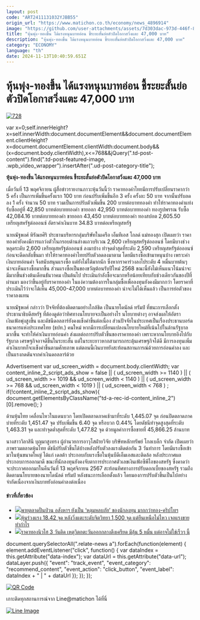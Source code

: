 ```yaml
---
layout: post
code: "ART2411131032YJBB55"
origin_url: "https://www.matichon.co.th/economy/news_4896914"
image: "https://github.com/user-attachments/assets/7d303dac-973d-446f-8557-2c78f785c74c"
title: "หุ้นพุ่ง-ทองขึ้น ได้แรงหนุนบาทอ่อน ชี้ระยะสั้นย่อตัวปิดโอกาสวิ่งแตะ 47,000 บาท"
description: "หุ้นพุ่ง-ทองขึ้น ได้แรงหนุนบาทอ่อน ชี้ระยะสั้นย่อตัวปิดโอกาสวิ่งแตะ 47,000 บาท"
category: "ECONOMY"
language: "th"
date: 2024-11-13T10:40:59.651Z
---
```


# หุ้นพุ่ง-ทองขึ้น ได้แรงหนุนบาทอ่อน ชี้ระยะสั้นย่อตัวปิดโอกาสวิ่งแตะ 47,000 บาท

[![](https://www.matichon.co.th/wp-content/uploads/2024/11/728-150.jpg "728")](https://www.matichon.co.th/wp-content/uploads/2024/11/728-150.jpg)

var x=0;self.innerHeight?x=self.innerWidth:document.documentElement&&document.documentElement.clientHeight?x=document.documentElement.clientWidth:document.body&&(x=document.body.clientWidth),x<=768&&jQuery(".td-post-content").find(".td-post-featured-image, .wpb\_video\_wrapper").insertAfter(".ud-post-category-title");

**หุ้นพุ่ง-ทองขึ้น ได้แรงหนุนบาทอ่อน ชี้ระยะสั้นย่อตัวปิดโอกาสวิ่งแตะ 47,000 บาท**

เมื่อวันที่ 13 พฤศจิกายน ผู้สื่อข่าวรายงานภาวะหุ้นวันนี้ว่า ราคาทองคำไทยมีการปรับเปลี่ยนราคากว่า 5 ครั้ง เป็นการเพิ่มขึ้นครั้งแรก 100 บาท ก่อนปรับเพิ่มขึ้นอีก 3 ครั้ง ครั้งละ 50 บาท จากนั้นปรับลดลง 1 ครั้ง จำนวน 50 บาท รวมเป็นการปรับตัวเพิ่มขึ้น 200 บาทต่อบาททองคำ ทำให้ราคาทองคำแท่ง รับซื้ออยู่ที่ 42,850 บาทต่อบาททองคำ ขายออก 42,950 บาทต่อบาททองคำ ทองรูปพรรณ รับซื้อ 42,084.16 บาทต่อบาททองคำ ขายออก 43,450 บาทต่อบาททองคำ ทองสปอต 2,605.50 เหรียญสหรัฐต่อออนซ์ อัตราค่าเงินบาท 34.83 บาทต่อเหรียญสหรัฐ

นายณัฐพงศ์ หิรัณยศิริ ประธานบริหารกลุ่มบริษัทในเครือ เอ็มทีเอส โกลด์ แม่ทองสุก เปิดเผยว่า ราคาทองคํายังคงมีการแกว่งตัวในกรอบด้านล่างแถวบริเวณ 2,600 เหรียญสหรัฐต่อออนซ์ โดยมีบางช่วงหลุดระดับ 2,600 เหรียญสหรัฐต่อออนซ์ ลงมาบ้าง ทำจุดต่ำสุดที่ระดับ 2,590 เหรียญสหรัฐต่อออนซ์ ก่อนจะดีดกลับขึ้นมา ทำให้ราคาทองคำไทยปรับตัวลดลงมาตาม โดยมีแรงซื้อเข้ามาหนุนบ้าง เพราะค่าเงินบาทอ่อนค่า จึงสนับสนุนแรงซื้อ แต่ยังไม่ได้มากนัก ซึ่งหากราคาร่วงลงไประดับ 4 หมื่นบาทต้นๆ น่าจะเห็นแรงซื้อมากขึ้น ส่วนแรงซื้อเป็นของขวัญต้อนรับปีใหม่ 2568 ขณะนี้ยังไม่เห็นแนวโน้มน่าจะมีมากขึ้นช่วงต้นเดือนธันวาคม เป็นต้นไป ประเมินกำลังซื้อจะมากหรือน้อยเทียบกับช่วงเดียวกันของปีที่ผ่านมา มองว่าขึ้นอยู่กับราคาทองคำ ในแง่ความต้องการในกลุ่มซื้อเพื่อลงทุนยังคงมีมากกว่า โดยราคาที่ประเมินไว้ว่าจะได้เห็น 45,000-47,000 บาทต่อบาททองคำ น่าจะไม่ได้เห็นแล้ว เป็นการย่อตัวของราคาลงแทน

นายณัฐพงศ์ กล่าวว่า ปัจจัยที่ต้องติดตามอย่างใกล้ชิด เป็นนายโดนัลด์ ทรัมป์ ที่ชนะการเลือกตั้งประธานาธิบดีสหรัฐ ที่ต้องดูต่อว่าทิศทางนโยบายจะเป็นอย่างไร นโยบายต่างๆ อาจส่งผลให้อัตราเงินเฟ้อพุ่งสูงขึ้น และดัชนีดอลลาร์ยังคงแข็งค่าขึ้นต่อเนื่อง ส่วนปัจจัยในประเทศเป็นเรื่องประธานบอร์ดธนาคารแห่งประเทศไทย (ธปท.) คนใหม่ หากมีการเปลี่ยนแปลงนโยบายใหม่ที่เน้นไปในด้านรัฐบาลมากขึ้น จะทำให้ค่าเงินบาทอ่อนค่า ส่งผลต่อการปรับตัวขึ้นของราคาทองคำ เพราะหากนโยบายอิงไปกับรัฐบาล เศรษฐกิจอาจดีขึ้นในระยะสั้น แต่ในระยะยาวหากสามารถกระตุ้นเศรษฐกิจได้ดี มีการลงทุนเพิ่ม ค่าเงินบาทก็จะแข็งค่าขึ้นตามศักยภาพ แต่ตอนนี้เงินบาทยังสะท้อนสถานการณ์ด้วยการอ่อนค่าลง และเป็นแรงกดดันจากค่าเงินดอลลาร์ด้วย

Advertisement var ud\_screen\_width = document.body.clientWidth; var content\_inline\_2\_script\_ads\_show = false || ( ud\_screen\_width >= 1140 ) || ( ud\_screen\_width >= 1019 && ud\_screen\_width < 1140 ) || ( ud\_screen\_width >= 768 && ud\_screen\_width < 1019 ) || ( ud\_screen\_width < 768 ) ; if(!content\_inline\_2\_script\_ads\_show){ document.getElementsByClassName("td-a-rec-id-content\_inline\_2")\[0\].remove(); }

ด้านหุ้นไทย เคลื่อนไหวในแดนบวก โดยเปิดตลาดภาคเช้ามาที่ระดับ 1,445.07 จุด ก่อนปิดตลาดภาคบ่ายที่ระดับ 1,451.47 จุด ปรับเพิ่มขึ้น 6.40 จุด หรือบวก 0.44% โดยดัชนีทำจุดสูงสุดที่ระดับ 1,463.31 จุด และทำจุดต่ำสุดที่ระดับ 1,477.82 จุด ด้วยมูลค่าการซื้อขายที่ 45,866.25 ล้านบาท

นางสาววิลาสินี บุญมาสูงทรง ผู้อำนวยการอาวุโสฝ่ายวิจัย บริษัทหลักทรัพย์ โกลเบล็ก จำกัด เปิดเผยว่า ภาพรวมตลาดหุ้นไทย ดัชนีปรับตัวขึ้นได้บ้างหลังปรับตัวลงแรงติดต่อกัน 3 วันทำการ โดยมีแรงซื้อเข้ามาในหุ้นขนาดใหญ่ ได้แก่ เดลต้า ประกอบกับแรงซื้อในหุ้นบีดีเอ็มเอสและติดล้อ หลังประกาศผลประกอบการออกมาดี ขณะที่นักลงทุนยังคงจับตาการประกาศตัวเลขเงินเฟ้อซีพีไอของสหรัฐ ซึ่งคาดว่าจะประกาศออกมาในคืนวันที่ 13 พฤศจิกายน 2567 สะท้อนทิศทางการปรับดอกเบี้ยของสหรัฐ รวมถึงติดตามนโยบายของนายโดนัลด์ ทรัมป์ หลังชนะการเลือกตั้งแล้ว โดยมองการปรับตัวขึ้นเป็นไปอย่างจำกัดเนื่องจากเงินบาทยังอ่อนค่าลงต่อเนื่อง

#### ข่าวที่เกี่ยวข้อง

*   [![](https://www.matichon.co.th/wp-content/uploads/2024/10/หลุมหลบภัย.jpg)พายุตลาดปั่นป่วน อสังหาฯ ยังเป็น ‘หลุมหลบภัย’ ของนักลงทุน มากกว่าทอง-คริปโทฯ](https://www.matichon.co.th/economy/news_4862895)
*   [![](https://www.matichon.co.th/wp-content/uploads/2024/10/728-22.jpeg)หุ้นร่วงแรง 18.42 จุด หลังวิ่งแตะระดับจิตวิทยา 1,500 จุด แต่ยืนเหนือไม่ไหว เจอแรงขายทำกำไร](https://www.matichon.co.th/economy/news_4860102)
*   [![](https://www.matichon.co.th/wp-content/uploads/2023/09/ราคาทอง-47213.jpeg)ราคาทองนิวไฮ 3 วันติด เหตุวิตกตะวันออกกลางตึงเครียด มีลุ้น 5 หมื่น แต่อาจไม่ใช่เร็วๆ นี้](https://www.matichon.co.th/economy/news_4857795)

document.querySelectorAll(".relate-news a").forEach(function(element) { element.addEventListener("click", function() { var dataIndex = this.getAttribute("data-index"); var dataUrl = this.getAttribute("data-url"); dataLayer.push({ "event": "track\_event", "event\_category": "recommend\_content", "event\_action": "click\_button", "event\_label": dataIndex + " | " + dataUrl }); }); });

[![QR Code](https://www.matichon.co.th/wp-content/uploads/2023/07/wob1371z.jpg)](https://lin.ee/ht0nDxX)

เกาะติดทุกสถานการณ์จาก Line@matichon ได้ที่นี่

[![Line Image](https://www.matichon.co.th/wp-content/uploads/2023/07/th.png)](https://lin.ee/ht0nDxX)